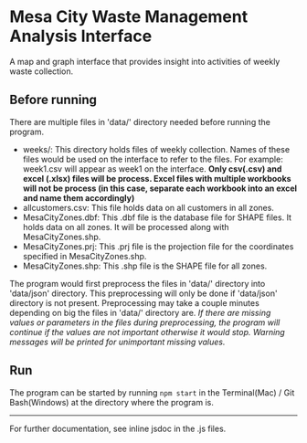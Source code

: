 # Mesa City Waste Management Analysis Interface

A map and graph interface that provides insight into activities of weekly waste collection.

## Before running

There are multiple files in 'data/' directory needed before running the program.
* weeks/: This directory holds files of weekly collection. Names of these files would be used on the interface to refer to the files. For example: week1.csv will appear as week1 on the interface. **Only csv(.csv) and excel (.xlsx) files will be process. Excel files with multiple workbooks will not be process (in this case, separate each workbook into an excel and name them accordingly)**
* allcustomers.csv: This file holds data on all customers in all zones.
* MesaCityZones.dbf: This .dbf file is the database file for SHAPE files. It holds data on all zones. It will be processed along with MesaCityZones.shp.
* MesaCityZones.prj: This .prj file is the projection file for the coordinates specified in MesaCityZones.shp.
* MesaCityZones.shp: This .shp file is the SHAPE file for all zones.

The program would first preprocess the files in 'data/' directory into 'data/json' directory. This preprocessing will only be done if 'data/json' directory is not present. Preprocessing may take a couple minutes depending on big the files in 'data/' directory are. _If there are missing values or parameters in the files during preprocessing, the program will continue if the values are not important otherwise it would stop. Warning messages will be printed for unimportant missing values._ 

## Run

The program can be started by running `npm start` in the Terminal(Mac) / Git Bash(Windows) at the directory where the program is.

--------
For further documentation, see inline jsdoc in the .js files.